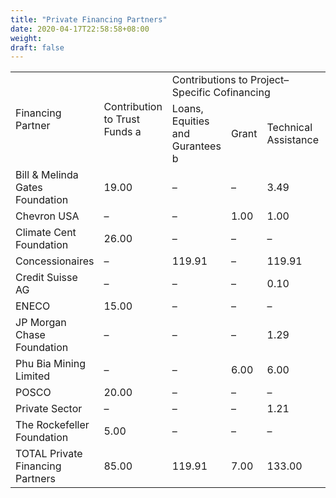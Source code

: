 ```yaml
---
title: "Private Financing Partners"
date: 2020-04-17T22:58:58+08:00
weight:
draft: false
---
```


<table class="table table-bordered">
  <tr>
    <td rowspan="2">Financing Partner</td>
    <td rowspan="2">Contribution to Trust Funds <span class="s4">a</span></td>
    <td colspan="3">Contributions to Project–Specific Cofinancing</td>
    <td rowspan="2">Total</td>
  </tr>
  <tr>
    <td>Loans, Equities and Gurantees <span class="s4">b</span></td>
    <td>Grant</td>
    <td>Technical Assistance</td>
  </tr>
  <tr>
    <td>Bill &amp; Melinda Gates Foundation</td>
    <td>19.00</td>
    <td>–</td>
    <td>–</td>
    <td>3.49</td>
    <td>22.49</td>
  </tr>
  <tr>
    <td>Chevron USA</td>
    <td>–</td>
    <td>–</td>
    <td>1.00</td>
    <td>1.00</td>
    <td>1.00</td>
  </tr>
  <tr>
    <td>Climate Cent Foundation</td>
    <td>26.00</td>
    <td>–</td>
    <td>–</td>
    <td>–</td>
    <td>26.00</td>
  </tr>
  <tr>
    <td>Concessionaires</td>
    <td>–</td>
    <td>119.91</td>
    <td>–</td>
    <td>119.91</td>
    <td>119.91</td>
  </tr>
  <tr>
    <td>Credit Suisse AG</td>
    <td>–</td>
    <td>–</td>
    <td>–</td>
    <td>0.10</td>
    <td>0.10</td>
  </tr>
  <tr>
    <td>ENECO</td>
    <td>15.00</td>
    <td>–</td>
    <td>–</td>
    <td>–</td>
    <td>15.00</td>
  </tr>
  <tr>
    <td>JP Morgan Chase Foundation</td>
    <td>–</td>
    <td>–</td>
    <td>–</td>
    <td>1.29</td>
    <td>1.29</td>
  </tr>
  <tr>
    <td>Phu Bia Mining Limited</td>
    <td>–</td>
    <td>–</td>
    <td>6.00</td>
    <td>6.00</td>
    <td>6.00</td>
  </tr>
  <tr>
    <td>POSCO</td>
    <td>20.00</td>
    <td>–</td>
    <td>–</td>
    <td>–</td>
    <td>20.00</td>
  </tr>
  <tr>
    <td>Private Sector</td>
    <td>–</td>
    <td>–</td>
    <td>–</td>
    <td>1.21</td>
    <td>1.21</td>
  </tr>
  <tr>
    <td>The Rockefeller Foundation</td>
    <td>5.00</td>
    <td>–</td>
    <td>–</td>
    <td>–</td>
    <td>5.00</td>
  </tr>
  <tr>
    <td>TOTAL Private Financing Partners</td>
    <td>85.00</td>
    <td>119.91</td>
    <td>7.00</td>
    <td>133.00</td>
    <td>218.00</td>
  </tr>
</table>
